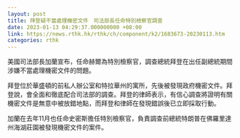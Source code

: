 ```yaml
---
layout: post
title: 拜登疑不當處理機密文件　司法部長任命特別檢察官調查
date: 2023-01-13 04:29:37.000000000 +08:00
link: https://news.rthk.hk/rthk/ch/component/k2/1683673-20230113.htm
categories: rthk
---
```


美國司法部長加蘭宣布，任命赫爾為特別檢察官，調查總統拜登在出任副總統期間涉嫌不當處理機密文件的問題。

拜登位於華盛頓的前私人辦公室和特拉華州的寓所，先後被發現政府機密文件。拜登說，會全面和徹底配合司法部的調查。拜登的律師表示，有信心調查將證明有關機密文件是無意中被放錯地點，而拜登和律師在發現錯誤後已立即採取行動。

加蘭在去年11月也任命史密斯擔任特別檢察官，負責調查前總統特朗普在佛羅里達州海湖莊園被發現機密文件的案件。
